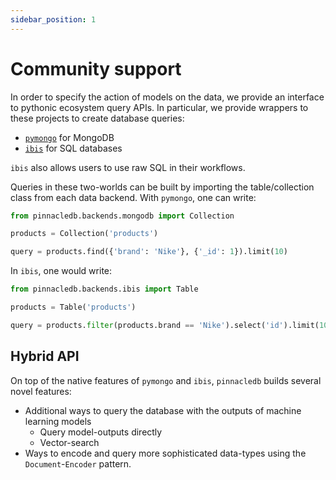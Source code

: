 ```yaml
---
sidebar_position: 1
---
```


# Community support

In order to specify the action of models on the data, we provide an interface to pythonic ecosystem query APIs.
In particular, we provide wrappers to these projects to create database queries:

- [`pymongo`](https://pymongo.readthedocs.io/en/stable/) for MongoDB
- [`ibis`](https://ibis-project.org/) for SQL databases

`ibis` also allows users to use raw SQL in their workflows.

Queries in these two-worlds can be built by importing the table/collection class from 
each data backend. With `pymongo`, one can write:

```python
from pinnacledb.backends.mongodb import Collection

products = Collection('products')

query = products.find({'brand': 'Nike'}, {'_id': 1}).limit(10)
```

In `ibis`, one would write:

```python
from pinnacledb.backends.ibis import Table

products = Table('products')

query = products.filter(products.brand == 'Nike').select('id').limit(10)
```

## Hybrid API

On top of the native features of `pymongo` and `ibis`, `pinnacledb` builds several novel features:

- Additional ways to query the database with the outputs of machine learning models
  - Query model-outputs directly
  - Vector-search
- Ways to encode and query more sophisticated data-types using the `Document`-`Encoder` pattern.